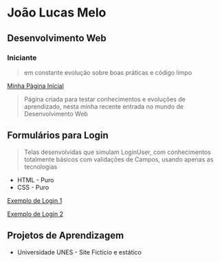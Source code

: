 # João Lucas Melo

## Desenvolvimento Web

### Iniciante
> em constante evolução sobre boas práticas e código limpo

<a href="https://joaolucastecnology.github.io/webfy/home-page/home.html" target="_blank"> Minha Pàgina Inicial</a>

> Página criada para testar conhecimentos e evoluções de aprendizado, nesta minha recente entrada no mundo de Desenvolvimento Web

## Formulários para Login

> Telas desenvolvidas que simulam LoginUser, com conhecimentos totalmente básicos com validações de Campos, usando apenas as tecnologias

* HTML - Puro
* CSS - Puro

<a href="https://joaolucastecnology.github.io/webfy/login-form/modern-form/login.html" target="_blank">Exemplo de Login 1</a>

<a href="https://joaolucastecnology.github.io/webfy/login-form/modern-forn2/login.html" target="_blank">Exemplo de Login 2</a>

## Projetos de Aprendizagem

* Universidade UNES - Site Fictício e estático
